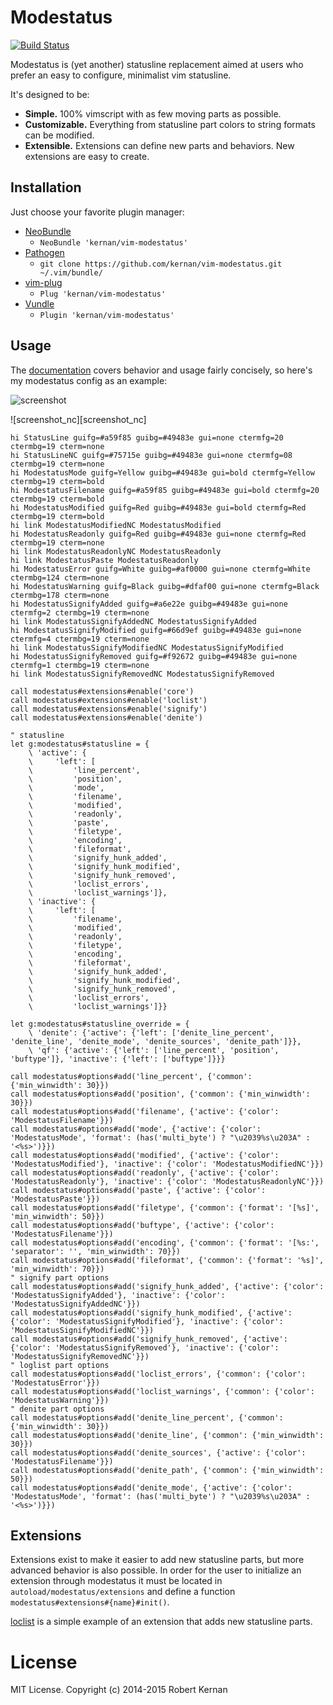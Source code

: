 # Modestatus
[![Build Status](https://travis-ci.org/kernan/vim-modestatus.svg?branch=master)](https://travis-ci.org/kernan/vim-modestatus)

Modestatus is (yet another) statusline replacement aimed at users who prefer
an easy to configure, minimalist vim statusline.

It's designed to be:
- **Simple.** 100% vimscript with as few moving parts as possible.
- **Customizable.** Everything from statusline part colors to string formats
  can be modified.
- **Extensible.** Extensions can define new parts and behaviors. New extensions
  are easy to create.

## Installation

Just choose your favorite plugin manager:

- [NeoBundle][neobundle]
  - `NeoBundle 'kernan/vim-modestatus'`
- [Pathogen][pathogen]
  - `git clone https://github.com/kernan/vim-modestatus.git ~/.vim/bundle/`
- [vim-plug][vim-plug]
  - `Plug 'kernan/vim-modestatus'`
- [Vundle][vundle]
  - `Plugin 'kernan/vim-modestatus'`

## Usage

The [documentation](doc/modestatus.txt) covers behavior and usage fairly
concisely, so here's my modestatus config as an example:

![screenshot][screenshot]

![screenshot_nc][screenshot_nc]

```viml
hi StatusLine guifg=#a59f85 guibg=#49483e gui=none ctermfg=20 ctermbg=19 cterm=none
hi StatusLineNC guifg=#75715e guibg=#49483e gui=none ctermfg=08 ctermbg=19 cterm=none
hi ModestatusMode guifg=Yellow guibg=#49483e gui=bold ctermfg=Yellow ctermbg=19 cterm=bold
hi ModestatusFilename guifg=#a59f85 guibg=#49483e gui=bold ctermfg=20 ctermbg=19 cterm=bold
hi ModestatusModified guifg=Red guibg=#49483e gui=bold ctermfg=Red ctermbg=19 cterm=bold
hi link ModestatusModifiedNC ModestatusModified
hi ModestatusReadonly guifg=Red guibg=#49483e gui=none ctermfg=Red ctermbg=19 cterm=none
hi link ModestatusReadonlyNC ModestatusReadonly
hi link ModestatusPaste ModestatusReadonly
hi ModestatusError guifg=White guibg=#af0000 gui=none ctermfg=White ctermbg=124 cterm=none
hi ModestatusWarning guifg=Black guibg=#dfaf00 gui=none ctermfg=Black ctermbg=178 cterm=none
hi ModestatusSignifyAdded guifg=#a6e22e guibg=#49483e gui=none ctermfg=2 ctermbg=19 cterm=none
hi link ModestatusSignifyAddedNC ModestatusSignifyAdded
hi ModestatusSignifyModified guifg=#66d9ef guibg=#49483e gui=none ctermfg=4 ctermbg=19 cterm=none
hi link ModestatusSignifyModifiedNC ModestatusSignifyModified
hi ModestatusSignifyRemoved guifg=#f92672 guibg=#49483e gui=none ctermfg=1 ctermbg=19 cterm=none
hi link ModestatusSignifyRemovedNC ModestatusSignifyRemoved

call modestatus#extensions#enable('core')
call modestatus#extensions#enable('loclist')
call modestatus#extensions#enable('signify')
call modestatus#extensions#enable('denite')

" statusline
let g:modestatus#statusline = {
	\ 'active': {
	\     'left': [
	\         'line_percent',
	\         'position',
	\         'mode',
	\         'filename',
	\         'modified',
	\         'readonly',
	\         'paste',
	\         'filetype',
	\         'encoding',
	\         'fileformat',
	\         'signify_hunk_added',
	\         'signify_hunk_modified',
	\         'signify_hunk_removed',
	\         'loclist_errors',
	\         'loclist_warnings']},
	\ 'inactive': {
	\     'left': [
	\         'filename',
	\         'modified',
	\         'readonly',
	\         'filetype',
	\         'encoding',
	\         'fileformat',
	\         'signify_hunk_added',
	\         'signify_hunk_modified',
	\         'signify_hunk_removed',
	\         'loclist_errors',
	\         'loclist_warnings']}}

let g:modestatus#statusline_override = {
	\ 'denite': {'active': {'left': ['denite_line_percent', 'denite_line', 'denite_mode', 'denite_sources', 'denite_path']}},
	\ 'qf': {'active': {'left': ['line_percent', 'position', 'buftype']}, 'inactive': {'left': ['buftype']}}}

call modestatus#options#add('line_percent', {'common': {'min_winwidth': 30}})
call modestatus#options#add('position', {'common': {'min_winwidth': 30}})
call modestatus#options#add('filename', {'active': {'color': 'ModestatusFilename'}})
call modestatus#options#add('mode', {'active': {'color': 'ModestatusMode', 'format': (has('multi_byte') ? "\u2039%s\u203A" : '<%s>')}})
call modestatus#options#add('modified', {'active': {'color': 'ModestatusModified'}, 'inactive': {'color': 'ModestatusModifiedNC'}})
call modestatus#options#add('readonly', {'active': {'color': 'ModestatusReadonly'}, 'inactive': {'color': 'ModestatusReadonlyNC'}})
call modestatus#options#add('paste', {'active': {'color': 'ModestatusPaste'}})
call modestatus#options#add('filetype', {'common': {'format': '[%s]', 'min_winwidth': 50}})
call modestatus#options#add('buftype', {'active': {'color': 'ModestatusFilename'}})
call modestatus#options#add('encoding', {'common': {'format': '[%s:', 'separator': '', 'min_winwidth': 70}})
call modestatus#options#add('fileformat', {'common': {'format': '%s]', 'min_winwidth': 70}})
" signify part options
call modestatus#options#add('signify_hunk_added', {'active': {'color': 'ModestatusSignifyAdded'}, 'inactive': {'color': 'ModestatusSignifyAddedNC'}})
call modestatus#options#add('signify_hunk_modified', {'active': {'color': 'ModestatusSignifyModified'}, 'inactive': {'color': 'ModestatusSignifyModifiedNC'}})
call modestatus#options#add('signify_hunk_removed', {'active': {'color': 'ModestatusSignifyRemoved'}, 'inactive': {'color': 'ModestatusSignifyRemovedNC'}})
" loglist part options
call modestatus#options#add('loclist_errors', {'common': {'color': 'ModestatusError'}})
call modestatus#options#add('loclist_warnings', {'common': {'color': 'ModestatusWarning'}})
" denite part options
call modestatus#options#add('denite_line_percent', {'common': {'min_winwidth': 30}})
call modestatus#options#add('denite_line', {'common': {'min_winwidth': 30}})
call modestatus#options#add('denite_sources', {'active': {'color': 'ModestatusFilename'}})
call modestatus#options#add('denite_path', {'common': {'min_winwidth': 50}})
call modestatus#options#add('denite_mode', {'active': {'color': 'ModestatusMode', 'format': (has('multi_byte') ? "\u2039%s\u203A" : '<%s>')}})
```

## Extensions

Extensions exist to make it easier to add new statusline parts, but more
advanced behavior is also possible. In order for the user to initialize an
extension through modestatus it must be located in
`autoload/modestatus/extensions` and define a function
`modestatus#extensions#{name}#init()`.

[loclist](autoload/modestatus/extensions/loclist.vim) is a simple example of an
extension that adds new statusline parts.

# License

MIT License. Copyright (c) 2014-2015 Robert Kernan

[neobundle]:  https://github.com/Shougo/neobundle.vim
[pathogen]:   https://github.com/tpope/vim-pathogen
[screenshot]: https://raw.githubusercontent.com/kernan/vim-modestatus/master/screenshot.png
[vim-plug]:   https://github.com/junegunn/vim-plug
[vundle]:     https://github.com/gmarik/Vundle.vim
